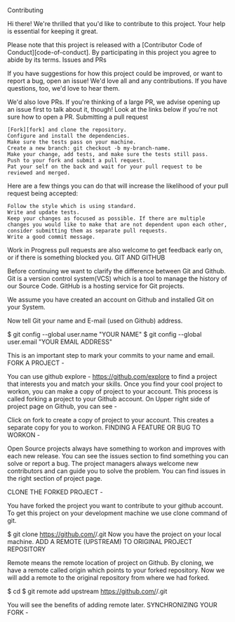 Contributing

Hi there! We're thrilled that you'd like to contribute to this project. Your help is essential for keeping it great.

Please note that this project is released with a [Contributor Code of Conduct][code-of-conduct]. By participating in this project you agree to abide by its terms.
Issues and PRs

If you have suggestions for how this project could be improved, or want to report a bug, open an issue! We'd love all and any contributions. If you have questions, too, we'd love to hear them.

We'd also love PRs. If you're thinking of a large PR, we advise opening up an issue first to talk about it, though! Look at the links below if you're not sure how to open a PR.
Submitting a pull request

    [Fork][fork] and clone the repository.
    Configure and install the dependencies.
    Make sure the tests pass on your machine.
    Create a new branch: git checkout -b my-branch-name.
    Make your change, add tests, and make sure the tests still pass.
    Push to your fork and submit a pull request.
    Pat your self on the back and wait for your pull request to be reviewed and merged.

Here are a few things you can do that will increase the likelihood of your pull request being accepted:

    Follow the style which is using standard.
    Write and update tests.
    Keep your changes as focused as possible. If there are multiple changes you would like to make that are not dependent upon each other, consider submitting them as separate pull requests.
    Write a good commit message.

Work in Progress pull requests are also welcome to get feedback early on, or if there is something blocked you.
GIT AND GITHUB

Before continuing we want to clarify the difference between Git and Github. Git is a version control system(VCS) which is a tool to manage the history of our Source Code. GitHub is a hosting service for Git projects.

We assume you have created an account on Github and installed Git on your System.

Now tell Git your name and E-mail (used on Github) address.

 $ git config --global user.name "YOUR NAME"
 $ git config --global user.email "YOUR EMAIL ADDRESS"

This is an important step to mark your commits to your name and email.
FORK A PROJECT -

You can use github explore - https://github.com/explore to find a project that interests you and match your skills. Once you find your cool project to workon, you can make a copy of project to your account. This process is called forking a project to your Github account. On Upper right side of project page on Github, you can see -

Click on fork to create a copy of project to your account. This creates a separate copy for you to workon.
FINDING A FEATURE OR BUG TO WORKON -

Open Source projects always have something to workon and improves with each new release. You can see the issues section to find something you can solve or report a bug. The project managers always welcome new contributors and can guide you to solve the problem. You can find issues in the right section of project page.

CLONE THE FORKED PROJECT -

You have forked the project you want to contribute to your github account. To get this project on your development machine we use clone command of git.

$ git clone https://github.com/<your-account-username>/<your-forked-project>.git
Now you have the project on your local machine.
ADD A REMOTE (UPSTREAM) TO ORIGINAL PROJECT REPOSITORY

Remote means the remote location of project on Github. By cloning, we have a remote called origin which points to your forked repository. Now we will add a remote to the original repository from where we had forked.

$ cd <your-forked-project-folder>
$ git remote add upstream https://github.com/<author-account-username>/<project>.git

You will see the benefits of adding remote later.
SYNCHRONIZING YOUR FORK -

